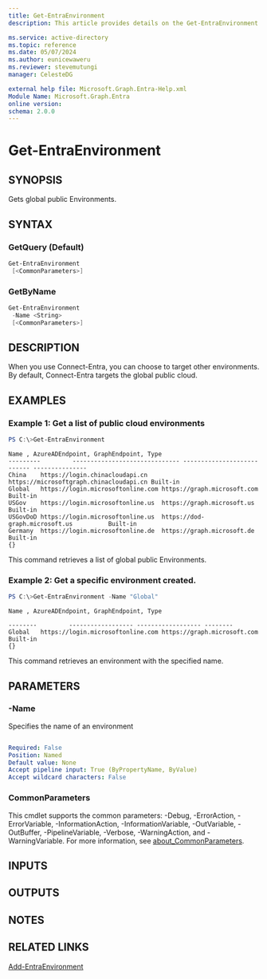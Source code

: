 ```yaml
---
title: Get-EntraEnvironment
description: This article provides details on the Get-EntraEnvironment command.

ms.service: active-directory
ms.topic: reference
ms.date: 05/07/2024
ms.author: eunicewaweru
ms.reviewer: stevemutungi
manager: CelesteDG

external help file: Microsoft.Graph.Entra-Help.xml
Module Name: Microsoft.Graph.Entra
online version:
schema: 2.0.0
---
```


# Get-EntraEnvironment

## SYNOPSIS

Gets global public Environments.

## SYNTAX

### GetQuery (Default)

```powershell
Get-EntraEnvironment 
 [<CommonParameters>]
```

### GetByName

```powershell
Get-EntraEnvironment 
 -Name <String> 
 [<CommonParameters>]
```

## DESCRIPTION

When you use Connect-Entra, you can choose to target other environments. By default, Connect-Entra targets the global public cloud.

## EXAMPLES

### Example 1: Get a list of public cloud environments

```powershell
PS C:\>Get-EntraEnvironment
```

```output
Name , AzureADEndpoint, GraphEndpoint, Type
---------         ------------------------------ --------------------------- ---------------
China    https://login.chinacloudapi.cn    https://microsoftgraph.chinacloudapi.cn Built-in
Global   https://login.microsoftonline.com https://graph.microsoft.com             Built-in
USGov    https://login.microsoftonline.us  https://graph.microsoft.us              Built-in
USGovDoD https://login.microsoftonline.us  https://dod-graph.microsoft.us          Built-in
Germany  https://login.microsoftonline.de  https://graph.microsoft.de              Built-in                                                                                      {}
```

This command retrieves a list of global public Environments.

### Example 2: Get a specific environment created.

```powershell
PS C:\>Get-EntraEnvironment -Name "Global"
```

```output
Name , AzureADEndpoint, GraphEndpoint, Type

--------         ------------------ ------------------ --------
Global   https://login.microsoftonline.com https://graph.microsoft.com             Built-in                                                                                  {}
```

This command retrieves an environment with the specified name.

## PARAMETERS

### -Name

Specifies the name of an environment

```yaml

Required: False
Position: Named
Default value: None
Accept pipeline input: True (ByPropertyName, ByValue)
Accept wildcard characters: False
```

### CommonParameters

This cmdlet supports the common parameters: -Debug, -ErrorAction, -ErrorVariable, -InformationAction, -InformationVariable, -OutVariable, -OutBuffer, -PipelineVariable, -Verbose, -WarningAction, and -WarningVariable. For more information, see [about_CommonParameters](https://go.microsoft.com/fwlink/?LinkID=113216).

## INPUTS

## OUTPUTS

## NOTES

## RELATED LINKS

[Add-EntraEnvironment](Add-EntraEnvironment.md)
